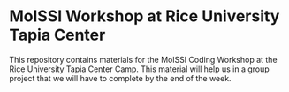 # MolSSI Workshop at Rice University Tapia Center

This repository contains materials for the MolSSI Coding Workshop at the Rice University Tapia Center Camp. This material will help us in a group project that we will have to complete by the end of the week.
